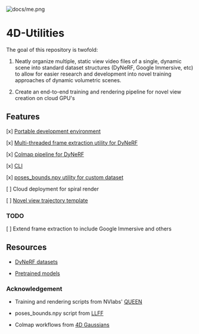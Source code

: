 ![docs/me.png](docs/me.png)
# 4D-Utilities

The goal of this repository is twofold:

1. Neatly organize multiple, static view video files of a single, dynamic scene into standard dataset structures (DyNeRF, Google Immersive, etc) to allow for easier research and development into novel training approaches of dynamic volumetric scenes.

2. Create an end-to-end training and rendering pipeline for novel view creation on cloud GPU's

## Features

[x] [Portable development environment](Dockerfile.cuda)

[x] [Multi-threaded frame extraction utility for DyNeRF](replicate/video_processing.py)

[x] [Colmap pipeline for DyNeRF](replicate/colmap.py)

[x] [CLI](replicate/cli.py)

[x] [poses_bounds.npy utility for custom dataset](https://github.com/fyusion/llff?tab=readme-ov-file#using-your-own-poses-without-running-colmap)

[ ] Cloud deployment for spiral render

[ ] [Novel view trajectory template](https://github.com/fyusion/llff?tab=readme-ov-file#generate-poses-for-new-view-path)

### TODO

[ ] Extend frame extraction to include Google Immersive and others

## Resources

- [DyNeRF datasets](https://github.com/facebookresearch/Neural_3D_Video/releases/tag/v1.0)

- [Pretrained models](https://github.com/NVlabs/queen/releases/tag/v1.0-neurips24)

### Acknowledgement

- Training and rendering scripts from NVlabs' [QUEEN](https://github.com/NVlabs/queen)

- poses_bounds.npy script from [LLFF](https://github.com/Fyusion/LLFF)

- Colmap workflows from [4D Gaussians](https://github.com/hustvl/4DGaussians/blob/master/colmap.sh)
